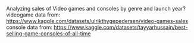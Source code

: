 Analyzing sales of Video games and consoles by genre and launch year?
videogame data from: https://www.kaggle.com/datasets/ulrikthygepedersen/video-games-sales
console data from: https://www.kaggle.com/datasets/tayyarhussain/best-selling-game-consoles-of-all-time